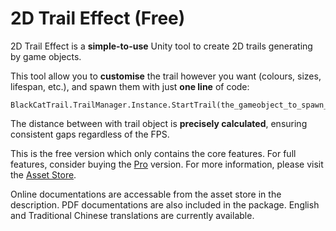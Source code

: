 # 2D Trail Effect (Free)

2D Trail Effect is a **simple-to-use** Unity tool to create 2D trails generating by game objects. 

This tool allow you to **customise** the trail however you want (colours, sizes, lifespan, etc.), and spawn them with just **one line** of code:
```
BlackCatTrail.TrailManager.Instance.StartTrail(the_gameobject_to_spawn_the_trail);
```

The distance between with trail object is **precisely calculated**, ensuring consistent gaps regardless of the FPS.

This is the free version which only contains the core features. For full features, consider buying the [Pro](https://assetstore.unity.com/packages/slug/321931) version.
For more information, please visit the [Asset Store](https://assetstore.unity.com/packages/slug/321665).  

Online documentations are accessable from the asset store in the description. PDF documentations are also included in the package. English and Traditional Chinese translations are currently available.
